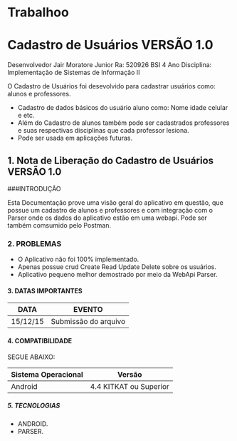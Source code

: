 # Trabalhoo

# Cadastro de Usuários VERSÃO 1.0

Desenvolvedor Jair Moratore Junior Ra: 520926 BSI 4 Ano Disciplina: Implementação de Sistemas de Informação II

O Cadastro de Usuários foi desevolvido para cadastrar usuários como: alunos e professores.

- Cadastro de dados básicos do usuário aluno como: Nome idade celular e etc.
- Além do Cadastro de alunos também pode ser cadastrados professores e suas respectivas disciplinas que cada professor lesiona.
- Pode ser usada em aplicações futuras.

## 1. Nota de Liberação do Cadastro de Usuários VERSÃO 1.0

###INTRODUÇÃO

Esta Documentação prove uma visão geral do aplicativo em questão, que possue um cadastro de alunos e professores e com integração com o Parser onde os dados do aplicativo estão em uma webapi.
Pode ser também comsumido pelo Postman.

### 2. PROBLEMAS
 
- O Aplicativo não foi 100% implementado.
- Apenas possue crud Create Read Update Delete sobre os usuários.
- Aplicativo pequeno melhor demostrado por meio da WebApi Parser.

#### 3. DATAS IMPORTANTES

  DATA   | EVENTO
  ------------- | -------------
15/12/15 | Submissão do arquivo 

#### 4. COMPATIBILIDADE 

SEGUE ABAIXO:

Sistema Operacional |  Versão
------------- | -------------
Android       |        4.4 KITKAT ou Superior

##### 5. TECNOLOGIAS
 
 - ANDROID.
 - PARSER.
